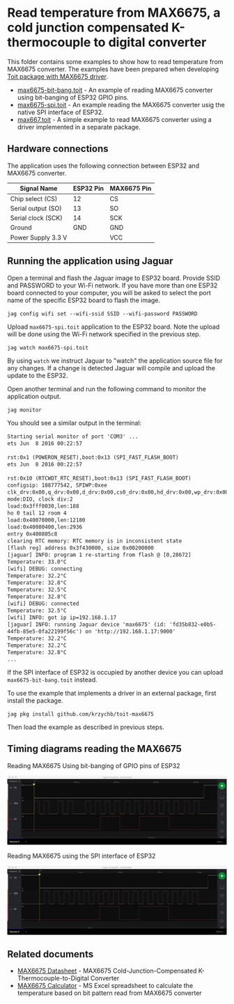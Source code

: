 # Read temperature from MAX6675, a cold junction compensated K-thermocouple to digital converter

This folder contains some examples to show how to read temperature from MAX6675 converter. The examples have been prepared when developing [Toit package with MAX6675 driver](https://github.com/krzychb/toit-max6675).

- [max6675-bit-bang.toit](max6675-bit-bang.toit) - An example of reading MAX6675 converter using bit-banging of ESP32 GPIO pins.
- [max6675-spi.toit](max6675-spi.toit) - An example reading the MAX6675 converter usig the native SPI interface of ESP32.
- [max667.toit](max6675.toit) - A simple example to read MAX6675 converter using a driver implemented in a separate package.


## Hardware connections

The application uses the following connection between ESP32 and MAX6675 converter.

| Signal Name         | ESP32 Pin | MAX6675 Pin |
| ------------------- | --------- | ------------|
| Chip select (CS)    |        12 |          CS |
| Serial output (SO)  |        13 |          SO |
| Serial clock (SCK)  |        14 |         SCK |
| Ground              |       GND |         GND |
| Power Supply 3.3 V  |           |         VCC |


## Running the application using Jaguar

Open a terminal and flash the Jaguar image to ESP32 board. Provide SSID and PASSWORD to your Wi-Fi network. If you have more than one ESP32 board connected to your computer, you will be asked to select the port name of the specific ESP32 board to flash the image.

```
jag config wifi set --wifi-ssid SSID --wifi-password PASSWORD
```

Upload `max6675-spi.toit` application to the ESP32 board. Note the upload will be done using the Wi-Fi network specified in the previous step.

```
jag watch max6675-spi.toit
```

By using `watch` we instruct Jaguar to "watch" the application source file for any changes. If a change is detected Jaguar will compile and upload the update to the ESP32.

Open another terminal and run the following command to monitor the application output.

```
jag monitor
```

You should see a similar output in the terminal:

```
Starting serial monitor of port 'COM3' ...
ets Jun  8 2016 00:22:57

rst:0x1 (POWERON_RESET),boot:0x13 (SPI_FAST_FLASH_BOOT)
ets Jun  8 2016 00:22:57

rst:0x10 (RTCWDT_RTC_RESET),boot:0x13 (SPI_FAST_FLASH_BOOT)
configsip: 188777542, SPIWP:0xee
clk_drv:0x00,q_drv:0x00,d_drv:0x00,cs0_drv:0x00,hd_drv:0x00,wp_drv:0x00
mode:DIO, clock div:2
load:0x3fff0030,len:188
ho 0 tail 12 room 4
load:0x40078000,len:12180
load:0x40080400,len:2936
entry 0x400805c8
clearing RTC memory: RTC memory is in inconsistent state
[flash reg] address 0x3f430000, size 0x00200000
[jaguar] INFO: program 1 re-starting from flash @ [0,28672]
Temperature: 33.0°C
[wifi] DEBUG: connecting
Temperature: 32.2°C
Temperature: 32.8°C
Temperature: 32.5°C
Temperature: 32.8°C
[wifi] DEBUG: connected
Temperature: 32.5°C
[wifi] INFO: got ip ip=192.168.1.17
[jaguar] INFO: running Jaguar device 'max6675' (id: 'fd35b832-e0b5-44fb-85e5-0fa22199f56c') on 'http://192.168.1.17:9000'
Temperature: 32.2°C
Temperature: 32.2°C
Temperature: 32.8°C
...
```

If the SPI interface of ESP32 is occupied by another device you can upload `max6675-bit-bang.toit` instead.

To use the example that implements a driver in an external package, first install the package.

```
jag pkg install github.com/krzychb/toit-max6675
```

Then load the example as described in previous steps.


## Timing diagrams reading the MAX6675

Reading MAX6675 Using bit-banging of GPIO pins of ESP32

![alt text](_more/max6675-reading-bit-bang.png "Reading MAX6675 Using bit-banging of GPIO pins of ESP32")

Reading MAX6675 using the SPI interface of ESP32

![alt text](_more/max6675-reading-class.png "Reading MAX6675 using SPI interface of ESP32")


## Related documents

- [MAX6675 Datasheet](https://datasheets.maximintegrated.com/en/ds/MAX6675.pdf) - MAX6675 Cold-Junction-Compensated K-Thermocouple-to-Digital Converter
- [MAX6675 Calculator](_more/max6675-temp-calc.xlsx) - MS Excel spreadsheet to calculate the temperature based on bit pattern read from MAX6675 converter